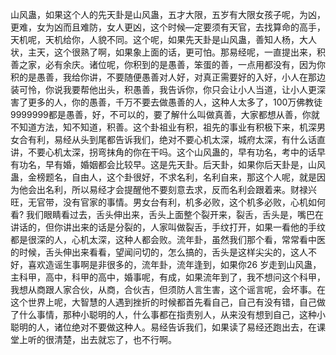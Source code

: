 山风蛊，如果这个人的先天卦是山风蛊，五才大限，五岁有大限女孩子呢，为凶，更难，女为凶而且难防，女人更凶，这个时候—定要须有天官，去找算命的高手，天机呢，天机给你，人貌不同。这个呢，如果先天卦是山风蛊，善知人杨，大人状，主天，这个很熟了啊，如果象上面的话，更可怕。那易经呢，一直提出来，积善之家，必有余庆。诸位呢，你积到的是愚善，笨蛋的善，一点用都没有，因为你积的是愚善，我给你讲，不要随便愚善对人好，对真正需要好的入好，小人在那边装可怜，你说我要帮他出头，积愚善，我告诉你，你只会让小人当道，让小人更深害了更多的人，你的愚善，千万不要去做愚善的人，这种人太多了，100万佛教徒9999999都是愚善，好，不可以的，要了解什么叫做真善，大家都想从善，你就不知道方法，知不知道，积善。这个卦祖业有积，祖先的事业有积极下来，机深男女合有利，易经从头到尾都告诉我们，绝对不要心机太深，城府太深，有什么话直讲，不要心机太深，拐弯抹角的你在干吗。这个山风蛊的，早有功名，考中的话早有功名，早有婚，婚姻都会比较早。这是先天卦。后天卦，如果你后天卦是，山风蛊，金榜题名，自由人，这个卦很好，不求名利，名利自来，那这个人呢，就是因为他会出名利，所以易经才会提醒他不要刻意去求，反而名利会跟着来。财禄兴旺，无官带，没有官家的事情。男女台有利，机多必败，这个机多必败，心机如何看? 我们眼睛看过去，舌头伸出来，舌头上面整个裂开来，裂舌，舌头是，嘴巴在讲话的，但你讲出来的话是分裂的，人家叫做裂舌，手纹打开，如果一看他的手纹都是很深的人，心机太深，这种人都会败。流年卦，虽然我们那个看，常常看中医的时候，舌头伸出来看看，望闻问切的，怎么搞的，舌头是这样尖尖的，这人不好，喜欢造谣生事啊是非很多的，流年卦，流年逢到，如果你26 岁走到山风蛊，主科甲，高中，科甲的高中，婚事呢，有成，如果流年到了，我不想问这个科甲，我想从商跟人家合伙，从商，合伙吉，但须防人言生害，这个谣言呢，会坏事。在这个世界上呢，大智慧的人遇到挫折的时候都首先看自己，自己有没有错，自己做了什么事情，那种小聪明的人，什么事都在指责别人，从来没有想到自己，这种小聪明的人，诸位绝对不要做这种人。易经告诉我们，如果读了易经还跑出去，在课堂上听的很清楚，出去就忘了，也不行啊。